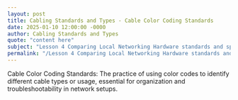 ```yaml
---
layout: post
title: Cabling Standards and Types - Cable Color Coding Standards
date: 2025-01-10 12:00:00 -0000
author: Cabling Standards and Types
quote: "content here"
subject: "Lesson 4 Comparing Local Networking Hardware standards and specifications"
permalink: "/Lesson 4 Comparing Local Networking Hardware standards and specifications/Cabling Standards and Types/Cabling Standards and Types - Cable Color Coding Standards"
---
```


Cable Color Coding Standards: The practice of using color codes to identify different cable types or usage, essential for organization and troubleshootability in network setups.
